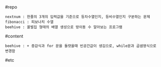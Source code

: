 #repo

    nextnum : 한줄의 3개의 입력값을 기준으로 등차수열인지, 등비수열인지 구분하는 문제
    fibonacci : 피보나치 수열
    beehive : 꿀벌집 형태의 배열 생성으로 방이동 수 알아보는 프로그램

#content

    beehive : + 증감식과 for 문을 돌렷을때 빈공간값이 생김으로, while문과 곱샘영식으로 변경함

#etc
